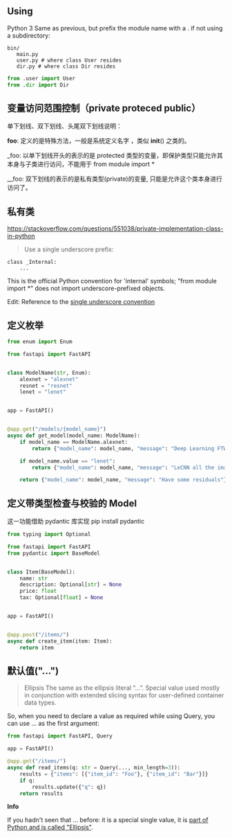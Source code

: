 ## Using

Python 3
Same as previous, but prefix the module name with a . if not using a subdirectory:

```
bin/
   main.py
   user.py # where class User resides
   dir.py # where class Dir resides
```

```py
from .user import User
from .dir import Dir
```

## 变量访问范围控制（private proteced public）

单下划线、双下划线、头尾双下划线说明：

__foo__: 定义的是特殊方法，一般是系统定义名字 ，类似 __init__() 之类的。

\_foo: 以单下划线开头的表示的是 protected 类型的变量，即保护类型只能允许其本身与子类进行访问，不能用于 from module import *

__foo: 双下划线的表示的是私有类型(private)的变量, 只能是允许这个类本身进行访问了。

## 私有类

https://stackoverflow.com/questions/551038/private-implementation-class-in-python

> Use a single underscore prefix:

```
class _Internal:
    ...
```

This is the official Python convention for 'internal' symbols; "from module import *" does not import underscore-prefixed objects.

Edit: Reference to the [single underscore convention](https://docs.python.org/2/tutorial/classes.html#private-variables-and-class-local-references)

## 定义枚举

```py
from enum import Enum

from fastapi import FastAPI


class ModelName(str, Enum):
    alexnet = "alexnet"
    resnet = "resnet"
    lenet = "lenet"


app = FastAPI()


@app.get("/models/{model_name}")
async def get_model(model_name: ModelName):
    if model_name == ModelName.alexnet:
        return {"model_name": model_name, "message": "Deep Learning FTW!"}

    if model_name.value == "lenet":
        return {"model_name": model_name, "message": "LeCNN all the images"}

    return {"model_name": model_name, "message": "Have some residuals"}
```

## 定义带类型检查与校验的 Model

这一功能借助 pydantic 库实现 pip install pydantic

```py
from typing import Optional

from fastapi import FastAPI
from pydantic import BaseModel


class Item(BaseModel):
    name: str
    description: Optional[str] = None
    price: float
    tax: Optional[float] = None


app = FastAPI()


@app.post("/items/")
async def create_item(item: Item):
    return item
```

## 默认值("...")

> Ellipsis
> The same as the ellipsis literal “...”. Special value used mostly in conjunction with extended slicing syntax for user-defined container data types.

So, when you need to declare a value as required while using Query, you can use ... as the first argument:

```py
from fastapi import FastAPI, Query

app = FastAPI()

@app.get("/items/")
async def read_items(q: str = Query(..., min_length=3)):
    results = {"items": [{"item_id": "Foo"}, {"item_id": "Bar"}]}
    if q:
        results.update({"q": q})
    return results
```

**Info**

If you hadn't seen that ... before: it is a special single value, it is [part of Python and is called "Ellipsis"](https://docs.python.org/3/library/constants.html#Ellipsis).
